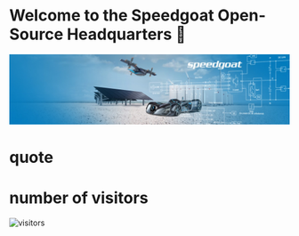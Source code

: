 # Welcome to the Speedgoat Open-Source Headquarters 👋
![Speedgoat Logo](SG-cover.jpg)

# quote

# number of visitors
![visitors](https://visitor-badge.laobi.icu/badge?page_id=asemedyarov.visitor-badge)
